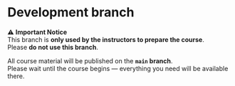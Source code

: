 # Development branch

⚠️ **Important Notice**  
This branch is **only used by the instructors to prepare the course**.  
Please **do not use this branch**.  

All course material will be published on the **`main` branch**.  
Please wait until the course begins — everything you need will be available there.
